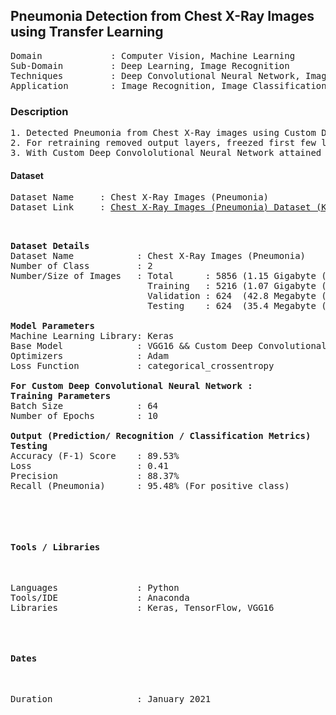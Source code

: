 ## Pneumonia Detection from Chest X-Ray Images using Transfer Learning                                             

<pre>
Domain             : Computer Vision, Machine Learning
Sub-Domain         : Deep Learning, Image Recognition
Techniques         : Deep Convolutional Neural Network, ImageNet, VGG16
Application        : Image Recognition, Image Classification, Medical Imaging
</pre>


### Description
<pre>
1. Detected Pneumonia from Chest X-Ray images using Custom Deep Convololutional Neural Network and by retraining pretrained model “VGG16” with 5216 training images and 624 validation images of X-ray (1.15GB).
2. For retraining removed output layers, freezed first few layers and fine-tuned model for two new label classes (Pneumonia and Normal).
3. With Custom Deep Convololutional Neural Network attained testing accuracy 97.35% and loss 0.07 on training set and accuracy 91.03% and loss 0.24 on validation set.
</pre>


#### Dataset
<pre>
Dataset Name     : Chest X-Ray Images (Pneumonia)
Dataset Link     : <a href=https://www.kaggle.com/paultimothymooney/chest-xray-pneumonia>Chest X-Ray Images (Pneumonia) Dataset (Kaggle)</a>


<pre>
<b>Dataset Details</b>
Dataset Name            : Chest X-Ray Images (Pneumonia)
Number of Class         : 2
Number/Size of Images   : Total      : 5856 (1.15 Gigabyte (GB))
                          Training   : 5216 (1.07 Gigabyte (GB))
                          Validation : 624  (42.8 Megabyte (MB))
                          Testing    : 624  (35.4 Megabyte (MB))

<b>Model Parameters</b>
Machine Learning Library: Keras
Base Model              : VGG16 && Custom Deep Convolutional Neural Network
Optimizers              : Adam
Loss Function           : categorical_crossentropy

<b>For Custom Deep Convolutional Neural Network : </b>
<b>Training Parameters</b>
Batch Size              : 64
Number of Epochs        : 10

<b>Output (Prediction/ Recognition / Classification Metrics)</b>
<b>Testing</b>
Accuracy (F-1) Score    : 89.53%
Loss                    : 0.41
Precision               : 88.37%
Recall (Pneumonia)      : 95.48% (For positive class)
<!--Specificity             : -->
</pre>

#### Tools / Libraries
<pre>
Languages               : Python
Tools/IDE               : Anaconda
Libraries               : Keras, TensorFlow, VGG16
</pre>

#### Dates
<pre>
Duration                : January 2021
</pre>

